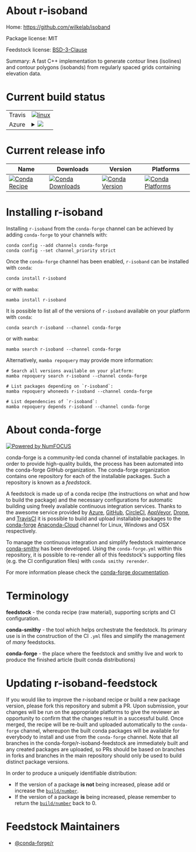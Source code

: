 About r-isoband
===============

Home: https://github.com/wilkelab/isoband

Package license: MIT

Feedstock license: [BSD-3-Clause](https://github.com/conda-forge/r-isoband-feedstock/blob/main/LICENSE.txt)

Summary: A fast C++ implementation to generate contour lines (isolines) and contour polygons (isobands) from regularly spaced grids containing elevation data.

Current build status
====================


<table><tr>
    <td>Travis</td>
    <td>
      <a href="https://app.travis-ci.com/conda-forge/r-isoband-feedstock">
        <img alt="linux" src="https://img.shields.io/travis/com/conda-forge/r-isoband-feedstock/main.svg?label=Linux">
      </a>
    </td>
  </tr>
    
  <tr>
    <td>Azure</td>
    <td>
      <details>
        <summary>
          <a href="https://dev.azure.com/conda-forge/feedstock-builds/_build/latest?definitionId=9234&branchName=main">
            <img src="https://dev.azure.com/conda-forge/feedstock-builds/_apis/build/status/r-isoband-feedstock?branchName=main">
          </a>
        </summary>
        <table>
          <thead><tr><th>Variant</th><th>Status</th></tr></thead>
          <tbody><tr>
              <td>linux_64</td>
              <td>
                <a href="https://dev.azure.com/conda-forge/feedstock-builds/_build/latest?definitionId=9234&branchName=main">
                  <img src="https://dev.azure.com/conda-forge/feedstock-builds/_apis/build/status/r-isoband-feedstock?branchName=main&jobName=linux&configuration=linux_64_" alt="variant">
                </a>
              </td>
            </tr><tr>
              <td>linux_aarch64</td>
              <td>
                <a href="https://dev.azure.com/conda-forge/feedstock-builds/_build/latest?definitionId=9234&branchName=main">
                  <img src="https://dev.azure.com/conda-forge/feedstock-builds/_apis/build/status/r-isoband-feedstock?branchName=main&jobName=linux&configuration=linux_aarch64_" alt="variant">
                </a>
              </td>
            </tr><tr>
              <td>linux_ppc64le</td>
              <td>
                <a href="https://dev.azure.com/conda-forge/feedstock-builds/_build/latest?definitionId=9234&branchName=main">
                  <img src="https://dev.azure.com/conda-forge/feedstock-builds/_apis/build/status/r-isoband-feedstock?branchName=main&jobName=linux&configuration=linux_ppc64le_" alt="variant">
                </a>
              </td>
            </tr><tr>
              <td>osx_64</td>
              <td>
                <a href="https://dev.azure.com/conda-forge/feedstock-builds/_build/latest?definitionId=9234&branchName=main">
                  <img src="https://dev.azure.com/conda-forge/feedstock-builds/_apis/build/status/r-isoband-feedstock?branchName=main&jobName=osx&configuration=osx_64_" alt="variant">
                </a>
              </td>
            </tr><tr>
              <td>osx_arm64</td>
              <td>
                <a href="https://dev.azure.com/conda-forge/feedstock-builds/_build/latest?definitionId=9234&branchName=main">
                  <img src="https://dev.azure.com/conda-forge/feedstock-builds/_apis/build/status/r-isoband-feedstock?branchName=main&jobName=osx&configuration=osx_arm64_" alt="variant">
                </a>
              </td>
            </tr><tr>
              <td>win_64</td>
              <td>
                <a href="https://dev.azure.com/conda-forge/feedstock-builds/_build/latest?definitionId=9234&branchName=main">
                  <img src="https://dev.azure.com/conda-forge/feedstock-builds/_apis/build/status/r-isoband-feedstock?branchName=main&jobName=win&configuration=win_64_" alt="variant">
                </a>
              </td>
            </tr>
          </tbody>
        </table>
      </details>
    </td>
  </tr>
</table>

Current release info
====================

| Name | Downloads | Version | Platforms |
| --- | --- | --- | --- |
| [![Conda Recipe](https://img.shields.io/badge/recipe-r--isoband-green.svg)](https://anaconda.org/conda-forge/r-isoband) | [![Conda Downloads](https://img.shields.io/conda/dn/conda-forge/r-isoband.svg)](https://anaconda.org/conda-forge/r-isoband) | [![Conda Version](https://img.shields.io/conda/vn/conda-forge/r-isoband.svg)](https://anaconda.org/conda-forge/r-isoband) | [![Conda Platforms](https://img.shields.io/conda/pn/conda-forge/r-isoband.svg)](https://anaconda.org/conda-forge/r-isoband) |

Installing r-isoband
====================

Installing `r-isoband` from the `conda-forge` channel can be achieved by adding `conda-forge` to your channels with:

```
conda config --add channels conda-forge
conda config --set channel_priority strict
```

Once the `conda-forge` channel has been enabled, `r-isoband` can be installed with `conda`:

```
conda install r-isoband
```

or with `mamba`:

```
mamba install r-isoband
```

It is possible to list all of the versions of `r-isoband` available on your platform with `conda`:

```
conda search r-isoband --channel conda-forge
```

or with `mamba`:

```
mamba search r-isoband --channel conda-forge
```

Alternatively, `mamba repoquery` may provide more information:

```
# Search all versions available on your platform:
mamba repoquery search r-isoband --channel conda-forge

# List packages depending on `r-isoband`:
mamba repoquery whoneeds r-isoband --channel conda-forge

# List dependencies of `r-isoband`:
mamba repoquery depends r-isoband --channel conda-forge
```


About conda-forge
=================

[![Powered by
NumFOCUS](https://img.shields.io/badge/powered%20by-NumFOCUS-orange.svg?style=flat&colorA=E1523D&colorB=007D8A)](https://numfocus.org)

conda-forge is a community-led conda channel of installable packages.
In order to provide high-quality builds, the process has been automated into the
conda-forge GitHub organization. The conda-forge organization contains one repository
for each of the installable packages. Such a repository is known as a *feedstock*.

A feedstock is made up of a conda recipe (the instructions on what and how to build
the package) and the necessary configurations for automatic building using freely
available continuous integration services. Thanks to the awesome service provided by
[Azure](https://azure.microsoft.com/en-us/services/devops/), [GitHub](https://github.com/),
[CircleCI](https://circleci.com/), [AppVeyor](https://www.appveyor.com/),
[Drone](https://cloud.drone.io/welcome), and [TravisCI](https://travis-ci.com/)
it is possible to build and upload installable packages to the
[conda-forge](https://anaconda.org/conda-forge) [Anaconda-Cloud](https://anaconda.org/)
channel for Linux, Windows and OSX respectively.

To manage the continuous integration and simplify feedstock maintenance
[conda-smithy](https://github.com/conda-forge/conda-smithy) has been developed.
Using the ``conda-forge.yml`` within this repository, it is possible to re-render all of
this feedstock's supporting files (e.g. the CI configuration files) with ``conda smithy rerender``.

For more information please check the [conda-forge documentation](https://conda-forge.org/docs/).

Terminology
===========

**feedstock** - the conda recipe (raw material), supporting scripts and CI configuration.

**conda-smithy** - the tool which helps orchestrate the feedstock.
                   Its primary use is in the construction of the CI ``.yml`` files
                   and simplify the management of *many* feedstocks.

**conda-forge** - the place where the feedstock and smithy live and work to
                  produce the finished article (built conda distributions)


Updating r-isoband-feedstock
============================

If you would like to improve the r-isoband recipe or build a new
package version, please fork this repository and submit a PR. Upon submission,
your changes will be run on the appropriate platforms to give the reviewer an
opportunity to confirm that the changes result in a successful build. Once
merged, the recipe will be re-built and uploaded automatically to the
`conda-forge` channel, whereupon the built conda packages will be available for
everybody to install and use from the `conda-forge` channel.
Note that all branches in the conda-forge/r-isoband-feedstock are
immediately built and any created packages are uploaded, so PRs should be based
on branches in forks and branches in the main repository should only be used to
build distinct package versions.

In order to produce a uniquely identifiable distribution:
 * If the version of a package **is not** being increased, please add or increase
   the [``build/number``](https://docs.conda.io/projects/conda-build/en/latest/resources/define-metadata.html#build-number-and-string).
 * If the version of a package **is** being increased, please remember to return
   the [``build/number``](https://docs.conda.io/projects/conda-build/en/latest/resources/define-metadata.html#build-number-and-string)
   back to 0.

Feedstock Maintainers
=====================

* [@conda-forge/r](https://github.com/conda-forge/r/)


